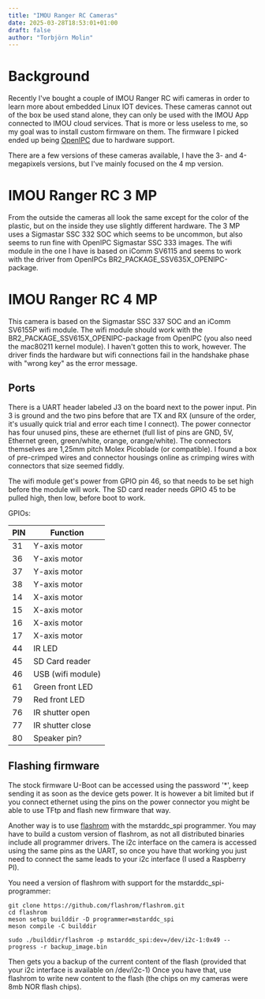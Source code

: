 ```yaml
---
title: "IMOU Ranger RC Cameras"
date: 2025-03-28T18:53:01+01:00
draft: false
author: "Torbjörn Molin"
---
```


# Background

Recently I've bought a couple of IMOU Ranger RC wifi cameras in order to learn more about embedded Linux IOT devices. These cameras cannot out of the box be used stand alone, they can only be used with the IMOU App connected to IMOU cloud services. That is more or less useless to me, so my goal was to install custom firmware on them. The firmware I picked ended up being [OpenIPC](https://openipc.org/) due to hardware support.

There are a few versions of these cameras available, I have the 3- and 4-megapixels versions, but I've mainly focused on the 4 mp version.

# IMOU Ranger RC 3 MP

From the outside the cameras all look the same except for the color of the plastic, but on the inside they use slightly different hardware. The 3 MP uses a Sigmastar SSC 332 SOC which seems to be uncommon, but also seems to run fine with OpenIPC Sigmastar SSC 333 images. The wifi module in the one I have is based on iComm SV6115 and seems to work with the driver from OpenIPCs BR2_PACKAGE_SSV635X_OPENIPC-package.

# IMOU Ranger RC 4 MP

This camera is based on the Sigmastar SSC 337 SOC and an iComm SV6155P wifi module. The wifi module should work with the BR2_PACKAGE_SSV615X_OPENIPC-package from OpenIPC (you also need the mac80211 kernel module). I haven't gotten this to work, however. The driver finds the hardware but wifi connections fail in the handshake phase with "wrong key" as the error message.

## Ports

There is a UART header labeled J3 on the board next to the power input. Pin 3 is ground and the two pins before that are TX and RX (unsure of the order, it's usually quick trial and error each time I connect). The power connector has four unused pins, these are ethernet (full list of pins are GND, 5V, Ethernet green, green/white, orange, orange/white). The connectors themselves are 1,25mm pitch Molex Picoblade (or compatible). I found a box of pre-crimped wires and connector housings online as crimping wires with connectors that size seemed fiddly.

The wifi module get's power from GPIO pin 46, so that needs to be set high before the module will work. The SD card reader needs GPIO 45 to be pulled high, then low, before boot to work.

GPIOs:

| PIN | Function          |
| --- | ----------------- |
| 31  | Y-axis motor      |
| 36  | Y-axis motor      |
| 37  | Y-axis motor      |
| 38  | Y-axis motor      |
| 14  | X-axis motor      |
| 15  | X-axis motor      |
| 16  | X-axis motor      |
| 17  | X-axis motor      |
| 44  | IR LED            |
| 45  | SD Card reader    |
| 46  | USB (wifi module) |
| 61  | Green front LED   |
| 79  | Red front LED     |
| 76  | IR shutter open   |
| 77  | IR shutter close  |
| 80  | Speaker pin?      |

## Flashing firmware

The stock firmware U-Boot can be accessed using the password '\*', keep sending it as soon as the device gets power. It is however a bit limited but if you connect ethernet using the pins on the power connector you might be able to use TFtp and flash new firmware that way.

Another way is to use [flashrom](https://www.flashrom.org/) with the mstarddc_spi programmer. You may have to build a custom version of flashrom, as not all distributed binaries include all programmer drivers. The i2c interface on the camera is accessed using the same pins as the UART, so once you have that working you just need to connect the same leads to your i2c interface (I used a Raspberry PI).

You need a version of flashrom with support for the mstarddc_spi-programmer:

```
git clone https://github.com/flashrom/flashrom.git
cd flashrom
meson setup builddir -D programmer=mstarddc_spi
meson compile -C builddir
```

```
sudo ./builddir/flashrom -p mstarddc_spi:dev=/dev/i2c-1:0x49 --progress -r backup_image.bin
```

Then gets you a backup of the current content of the flash (provided that your i2c interface is available on /dev/i2c-1)
Once you have that, use flashrom to write new content to the flash (the chips on my cameras were 8mb NOR flash chips).
